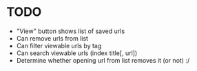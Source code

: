 # TODO
* "View" button shows list of saved urls
* Can remove urls from list
* Can filter viewable urls by tag
* Can search viewable urls (index title[, url])
* Determine whether opening url from list removes it (or not) :/
